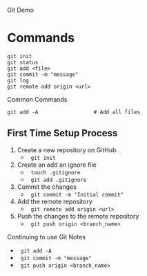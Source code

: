 Git Demo

# Commands

```
git init
git status
git add <file>
git commit -m "message"
git log
git remote add origin <url>
``` 
Common Commands
```
git add -A                  # Add all files
```

## First Time Setup Process

1. Create a new repository on GitHub.
    - ``` git init```
2. Create an add an ignore file
   - ``` touch .gitignore```
   - ``` git add .gitignore```
3. Commit the changes
   - ``` git commit -m "Initial commit"```
4. Add the remote repository
   - ``` git remote add origin <url>```
5. Push the changes to the remote repository
   - ``` git push origin <branch_name>```

Continuing to use Git Notes
   - ``` git add -A```
   - ``` git commit -m "message"```
   - ``` git push origin <branch_name>```